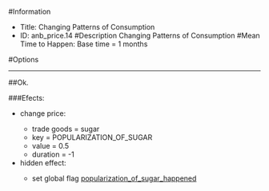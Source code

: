 #Information
 - Title: Changing Patterns of Consumption
 - ID: anb_price.14
#Description
Changing Patterns of Consumption
#Mean Time to Happen:
Base time = 1 months

#Options

___
##Ok.

###Efects:<ul><li>change price:</li><ul><li>trade goods = sugar</li><li>key = POPULARIZATION_OF_SUGAR</li><li>value = 0.5</li><li>duration = -1</li></ul><li>hidden effect:</li><ul><li>set global flag [popularization_of_sugar_happened](../flags/popularization_of_sugar_happened.md)</li></ul></ul>
